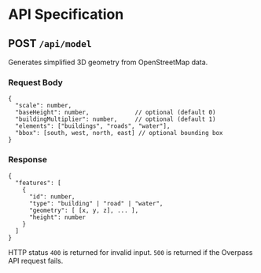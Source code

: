 # API Specification

## POST `/api/model`

Generates simplified 3D geometry from OpenStreetMap data.

### Request Body
```
{
  "scale": number,
  "baseHeight": number,             // optional (default 0)
  "buildingMultiplier": number,     // optional (default 1)
  "elements": ["buildings", "roads", "water"],
  "bbox": [south, west, north, east] // optional bounding box
}
```

### Response
```
{
  "features": [
    {
      "id": number,
      "type": "building" | "road" | "water",
      "geometry": [ [x, y, z], ... ],
      "height": number
    }
  ]
}
```

HTTP status `400` is returned for invalid input.
`500` is returned if the Overpass API request fails.
